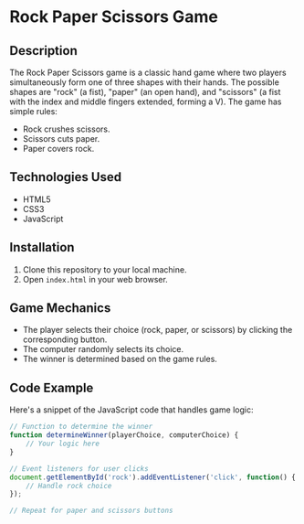 # Rock Paper Scissors Game

## Description

The Rock Paper Scissors game is a classic hand game where two players simultaneously form one of three shapes with their hands. The possible shapes are "rock" (a fist), "paper" (an open hand), and "scissors" (a fist with the index and middle fingers extended, forming a V). The game has simple rules:

- Rock crushes scissors.
- Scissors cuts paper.
- Paper covers rock.
  
## Technologies Used

- HTML5
- CSS3
- JavaScript

## Installation

1. Clone this repository to your local machine.
2. Open `index.html` in your web browser.

## Game Mechanics

- The player selects their choice (rock, paper, or scissors) by clicking the corresponding button.
- The computer randomly selects its choice.
- The winner is determined based on the game rules.

## Code Example

Here's a snippet of the JavaScript code that handles game logic:

```javascript
// Function to determine the winner
function determineWinner(playerChoice, computerChoice) {
    // Your logic here
}

// Event listeners for user clicks
document.getElementById('rock').addEventListener('click', function() {
    // Handle rock choice
});

// Repeat for paper and scissors buttons
```
